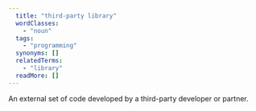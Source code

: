 ```yaml
---
  title: "third-party library"
  wordClasses: 
    - "noun"
  tags: 
    - "programming"
  synonyms: []
  relatedTerms: 
    - "library"
  readMore: []
---
```

An external set of code developed by a third-party developer or partner.

